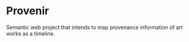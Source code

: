 Provenir
========

Semantic web project that intends to map provenance information of art works as a timeline.
